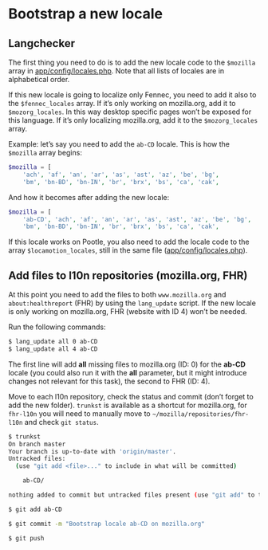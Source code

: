 # Bootstrap a new locale

## Langchecker

The first thing you need to do is to add the new locale code to the `$mozilla` array in [app/config/locales.php](https://github.com/mozilla-l10n/langchecker/blob/master/app/config/locales.inc.php). Note that all lists of locales are in alphabetical order.

If this new locale is going to localize only Fennec, you need to add it also to the `$fennec_locales` array. If it’s only working on mozilla.org, add it to `$mozorg_locales`. In this way desktop specific pages won’t be exposed for this language. If it’s only localizing mozilla.org, add it to the `$mozorg_locales` array.

Example: let’s say you need to add the `ab-CD` locale. This is how the `$mozilla` array begins:

```PHP
$mozilla = [
    'ach', 'af', 'an', 'ar', 'as', 'ast', 'az', 'be', 'bg',
    'bm', 'bn-BD', 'bn-IN', 'br', 'brx', 'bs', 'ca', 'cak',
```

And how it becomes after adding the new locale:

```PHP
$mozilla = [
    'ab-CD', 'ach', 'af', 'an', 'ar', 'as', 'ast', 'az', 'be', 'bg',
    'bm', 'bn-BD', 'bn-IN', 'br', 'brx', 'bs', 'ca', 'cak',
```

If this locale works on Pootle, you also need to add the locale code to the array `$locamotion_locales`, still in the same file ([app/config/locales.php](https://github.com/mozilla-l10n/langchecker/blob/master/app/config/locales.inc.php)).

## Add files to l10n repositories (mozilla.org, FHR)

At this point you need to add the files to both `www.mozilla.org` and `about:healthreport` (FHR) by using the `lang_update` script. If the new locale is only working on mozilla.org, FHR (website with ID 4) won’t be needed.

Run the following commands:

```BASH
$ lang_update all 0 ab-CD
$ lang_update all 4 ab-CD
```

The first line will add **all** missing files to mozilla.org (ID: 0) for the **ab-CD** locale (you could also run it with the **all** parameter, but it might introduce changes not relevant for this task), the second to FHR (ID: 4).

Move to each l10n repository, check the status and commit (don’t forget to add the new folder). `trunkst` is available as a shortcut for mozilla.org, for `fhr-l10n` you will need to manually move to `~/mozilla/repositories/fhr-l10n` and check `git status`.

```BASH
$ trunkst
On branch master
Your branch is up-to-date with 'origin/master'.
Untracked files:
  (use "git add <file>..." to include in what will be committed)

	ab-CD/

nothing added to commit but untracked files present (use "git add" to track)

$ git add ab-CD

$ git commit -m "Bootstrap locale ab-CD on mozilla.org"

$ git push
```
